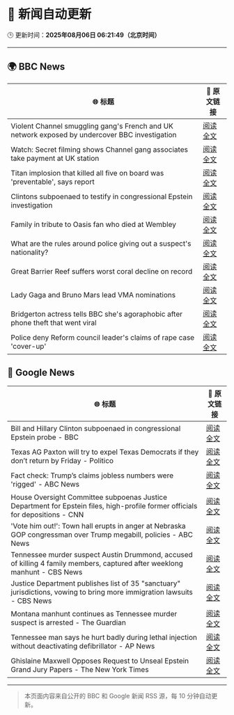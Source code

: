 # 🧠 新闻自动更新

🕒 更新时间：**2025年08月06日 06:21:49（北京时间）**

---

## 🌍 BBC News

| 🌐 标题 | 🔗 原文链接 |
|--------|-------------|
| Violent Channel smuggling gang's French and UK network exposed by undercover BBC investigation | [阅读全文](https://www.bbc.com/news/articles/cly48nmmzdro?at_medium=RSS&at_campaign=rss) |
| Watch: Secret filming shows Channel gang associates take payment at UK station | [阅读全文](https://www.bbc.com/news/videos/cwy57p22nl3o?at_medium=RSS&at_campaign=rss) |
| Titan implosion that killed all five on board was 'preventable', says report | [阅读全文](https://www.bbc.com/news/articles/cwy57pnjw4wo?at_medium=RSS&at_campaign=rss) |
| Clintons subpoenaed to testify in congressional Epstein investigation | [阅读全文](https://www.bbc.com/news/articles/c79l38vl3lwo?at_medium=RSS&at_campaign=rss) |
| Family in tribute to Oasis fan who died at Wembley | [阅读全文](https://www.bbc.com/news/articles/ce87gykd4z8o?at_medium=RSS&at_campaign=rss) |
| What are the rules around police giving out a suspect's nationality? | [阅读全文](https://www.bbc.com/news/articles/cm21evz732eo?at_medium=RSS&at_campaign=rss) |
| Great Barrier Reef suffers worst coral decline on record | [阅读全文](https://www.bbc.com/news/articles/cvg3pp52m65o?at_medium=RSS&at_campaign=rss) |
| Lady Gaga and Bruno Mars lead VMA nominations | [阅读全文](https://www.bbc.com/news/articles/c1dxre1nz0eo?at_medium=RSS&at_campaign=rss) |
| Bridgerton actress tells BBC she's agoraphobic after phone theft that went viral | [阅读全文](https://www.bbc.com/news/articles/cg4xkp30y6ro?at_medium=RSS&at_campaign=rss) |
| Police deny Reform council leader's claims of rape case 'cover-up' | [阅读全文](https://www.bbc.com/news/articles/czer11p6d5go?at_medium=RSS&at_campaign=rss) |

## 📰 Google News

| 🌐 标题 | 🔗 原文链接 |
|--------|-------------|
| Bill and Hillary Clinton subpoenaed in congressional Epstein probe - BBC | [阅读全文](https://news.google.com/rss/articles/CBMiWkFVX3lxTE5zdFlvakFXY1JWd2sxbDZ1M2VESXVrRkppNXpiNUJVYmtvRkhVQzZWNjlHN0dITXdsdnZ6NW9ZYmpFMzFFRnpQcE5fX2VBQ19zM28yT3llY0MwQdIBX0FVX3lxTE93eTc3VzZ6Slp5N0IySlNrSDByMW9oLXpjaEI3Nm1IbEtVTkhPcEE4OXVBSjJRTGo1R1hRcU0td1BRSG95N0MyWl90UkdPYjQwd2ZuaDRXRm9hS0FjZXdN?oc=5) |
| Texas AG Paxton will try to expel Texas Democrats if they don’t return by Friday - Politico | [阅读全文](https://news.google.com/rss/articles/CBMiekFVX3lxTE93QThILVJ4cEZpeGJScGY4Q1RUdXlSNkVXb3A0T05pbVFYSXBKUHQ4LUFUbmFTQktHcWtpb2V4MDJSRHVtamlZRW5fdEREM3JJZWQzUzZBTmFUdWtXaTZlN1pGR2ZTaDJLUTUxcllUM2FmMUhhUmJRa1ZR?oc=5) |
| Fact check: Trump’s claims jobless numbers were 'rigged' - ABC News | [阅读全文](https://news.google.com/rss/articles/CBMinwFBVV95cUxNUTZiSGs2N29lWndkUHhiWl9ZMS13ZTJZQ2l6TkxzY0RrQndWZzY1MF9LQnZpWExacjVvYWk4M0tUb1hjRDVIV3EzaXFyeWNJa3lRU2lINHdVbDlmWUhyZW5qOXlYM0dXRXVjRlF5cVlqeEJQa1JDMTJrWW5EX3hPUU5kMHRibTNINVU0VnM2Q0V6VlNueF9wYkZvQ3Bfa2_SAaQBQVVfeXFMTUFTWmlhZmJKdk9uZEFyQ3ZpeGwtZmVxYjIyN3RLZWlac1dkeHg5UV94SVBsUGZ5cFBkLXpNbmg4dFN0ZlFhSklHZnNhdUo3TDZpcjBldTVlYzY3RnNyX3M0dENhYUVJMWpPMDdOVmtDeWp6Vm50Q1pKbzRYUUNrTkt6dnVGVjB5b01SSTFlSVdHQmxPWk5WSjNSd1FfdE9WUTFRWHg?oc=5) |
| House Oversight Committee subpoenas Justice Department for Epstein files, high-profile former officials for depositions - CNN | [阅读全文](https://news.google.com/rss/articles/CBMirwFBVV95cUxObVdxdkVKVkVXclI3Y01OYlNaMVFKVmFzNFpPYUN6SkFSZW5hQnBEYnFBY1Q3bUhJcVRJNjlFRkVyUDlJNmxIQlhtdzM3cWtDd2F1SU1mVk83bXY4X1RlUTJDd3NhTW5SY1AzSzd0d2k3eU41VjFrN3BEVU9kcmVJY09lQ3JuRE1JVGRCSGs0OS1yWDZvVVVZMmZCeFFwd0NNQmd4Tm5RREZjT3FUelc00gGvAUFVX3lxTE5RdzZmRW9RR21ad3hZWFpRNGg3WUZKeWphc1c3akFJV05FYVNtNkVrbDItbnNiSTJ3aGEzUHhXdFBjM05IR0tOQTlTZG9BZWtwM3g4MjNDMDNSMFBGYVdGWm1qQ2VIQ29qNkpCcjlpZU1FWDN1ZW1NRzJfck9UWDdSS09HYVBzamVVcU5yNG51SUpOYmJSY1FxVXBNbFVXUFMtY1Z4SkJOaFJPdkFieWc?oc=5) |
| 'Vote him out!': Town hall erupts in anger at Nebraska GOP congressman over Trump megabill, policies - ABC News | [阅读全文](https://news.google.com/rss/articles/CBMipgFBVV95cUxQMWphbHVocTZmWGdGYzI0ZUVvT1ZJMHJNZC1GZlFOdXhhNW9rX0FWckZqVTBielZWMnpTWHRJWFhTcEZWX2hnbExWYWhJNlJWWVFwZnVidlZKNnlwRVJ1akJ3aUc0OC1yUXRibFdBUWZ5ZS1tQWpjN1BVSWNCN1VQc25ELUpKTjA2M2RTaXBoc01VN1V6Z3AtbTNuLV9zekoxWkxlQU1n0gGrAUFVX3lxTFBaX2dpbGI0bFJjZjBHcjlLSXdXZnZERGF4anFGZlBXNzhlTkNrT2E2Yk9pYk8yeEpxUVRmY0dxcXFVbElESXROV1BsS29EcTJTWFo4Y1dUT1lubm1QY19TM1hYcjZEUWZwY2xhM3J0TjFNclcxUHV3Qm1lYXV6Wm5kbnAyaVZGNnFaZ3dpX2lHZ3JiOTFLR3dOSmRwVk9qcklPbXBJVkxTc1N3MA?oc=5) |
| Tennessee murder suspect Austin Drummond, accused of killing 4 family members, captured after weeklong manhunt - CBS News | [阅读全文](https://news.google.com/rss/articles/CBMickFVX3lxTFBXNVN1REVKdkcyYTVpdVRKNXU4M1FjQi1MLVYtb2xLWXp0VVFxYTB4aTNjUVlOcVJzcXp6YllSaTlrR2tNZ21OSl8tSHNOZi05dHBLWURpSHV0cG1lU2lDbHJfN3lBSFIyR2F5QmtqeTBjZ9IBd0FVX3lxTE1kdkJWLUZONTJTUExMck55TDRPREhOTGJ6OTdxY0cwYVFSZklMRFhfa2x2VGhkYXYwbzh3YVN6azVSQkg1SFhLRElUbWJjNHJpZ0hiWTNhcDU5SnBIMkEzc1RjMjZ3dkd1YjkxdU5TNXlYUERXMlQ0?oc=5) |
| Justice Department publishes list of 35 "sanctuary" jurisdictions, vowing to bring more immigration lawsuits - CBS News | [阅读全文](https://news.google.com/rss/articles/CBMiiAFBVV95cUxOY0lSZmVqcUlPVTV0R2wyUzlUaGU0dFMxZ2ZIOF9rWnpQSzZrSzhnYkhub3BKQWQzT3hyRGtjZXhKVEJhblN3a0loWUpzM0VzWDFNaVhfWUdxaVowV3ctTmhabHY0X3Q3N01oYkxWTEtnM0trQ3cwZm1QeldxSVpMRk9KR3VrQld60gGOAUFVX3lxTE1hMkc2TzZna3puU1QzcUN1ejFHQkpKT1pYYkdDcWxxZnN2RF9wYnVNbmNucG5Tcm1BS0tvcnpSbE82UFJKeGtZRFJUME1CYkdKcnd3LTFMQ1IzNnYyRlNYMG1JTzB6aTRqWGIybk9NSC1qNHYtSUpHV0Z4NFktYWxzN3Y5bTBRV3Z4VGVJc3c?oc=5) |
| Montana manhunt continues as Tennessee murder suspect is arrested - The Guardian | [阅读全文](https://news.google.com/rss/articles/CBMiigFBVV95cUxNeUZsMzl2WFNMRU9GYThtQ08yUjhMbWRhdHB3UURmdm91aVBFS3JybFRqWjVDZlgzMG9ZSWZSWWhCeXprbG1kUWc2UElvdmt2ZE5QQWNiWjZodFlkdWJsTi11RXV1Y1FsTUFTdVBrVVhTRFdLLUpRdVdKTmFTNkhIVlgxSC01LThjcGc?oc=5) |
| Tennessee man says he hurt badly during lethal injection without deactivating defibrillator - AP News | [阅读全文](https://news.google.com/rss/articles/CBMimAFBVV95cUxOaXZScDhETFh4czhiQjUtZ09ZWVlaX2syWE4zQV9aZUJHX0JzeFAwdTM1ZE9mb19xN3dCbWRTNFBlcmY4cUM2alc0ZnVuZlNoOHBKSmttX3BwMzU3U2o5RWpDR2NmYk1URkhpaENuVnl1SlVTRHdXMjNuTXgwOGpKTklxZWNuZ3RDRGNCN19GUW5meS0td0xaUQ?oc=5) |
| Ghislaine Maxwell Opposes Request to Unseal Epstein Grand Jury Papers - The New York Times | [阅读全文](https://news.google.com/rss/articles/CBMijgFBVV95cUxOUHJabmhXY2M1Y0w2OFcxR2hfSzVlUHRlRGg1N0ozdkZjVUZRSlM4emVlVmphaHUwWnIweEl6dG9KcWp3azZPVE1KWjdFTmZpMDV6YlJIN3JHZDFMdnM3dDd0TjZTblVKRFJWMVNfSElTckhQU0NkUm1lelBFekRaQTNMRmhXT3FSSkJlY2Z3?oc=5) |

---
> 本页面内容来自公开的 BBC 和 Google 新闻 RSS 源，每 10 分钟自动更新。